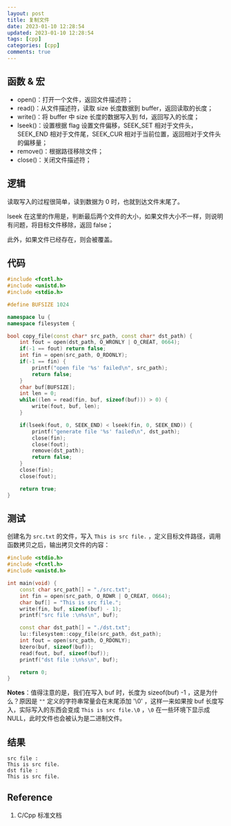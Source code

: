 ```yaml
---
layout: post
title: 复制文件
date: 2023-01-10 12:28:54
updated: 2023-01-10 12:28:54
tags: [cpp]
categories: [cpp]
comments: true
---
```


## 函数 & 宏

- open()：打开一个文件，返回文件描述符；
- read()：从文件描述符，读取 size 长度数据到 buffer，返回读取的长度；
- write()：将 buffer 中 size 长度的数据写入到 fd，返回写入的长度；
- lseek()：设置根据 flag 设置文件偏移，SEEK_SET 相对于文件头，SEEK_END 相对于文件尾，SEEK_CUR 相对于当前位置，返回相对于文件头的偏移量；
- remove()：根据路径移除文件；
- close()：关闭文件描述符；

## 逻辑

读取写入的过程很简单，读到数据为 0 时，也就到达文件末尾了。

lseek 在这里的作用是，判断最后两个文件的大小，如果文件大小不一样，则说明有问题，将目标文件移除，返回 false；

此外，如果文件已经存在，则会被覆盖。



## 代码

```c++
#include <fcntl.h>
#include <unistd.h>
#include <stdio.h>

#define BUFSIZE 1024

namespace lu {
namespace filesystem {

bool copy_file(const char* src_path, const char* dst_path) {
    int fout = open(dst_path, O_WRONLY | O_CREAT, 0664);
    if(-1 == fout) return false;
    int fin = open(src_path, O_RDONLY);
    if(-1 == fin) {
        printf("open file '%s' failed\n", src_path);
        return false;
    }
    char buf[BUFSIZE];
    int len = 0;
    while((len = read(fin, buf, sizeof(buf))) > 0) {
        write(fout, buf, len);
    }

    if(lseek(fout, 0, SEEK_END) < lseek(fin, 0, SEEK_END)) {
        printf("generate file '%s' failed\n", dst_path);
      	close(fin);
        close(fout);
        remove(dst_path);
        return false;
    }
    close(fin);
    close(fout);

    return true;
}
```



## 测试

创建名为 `src.txt` 的文件，写入 `This is src file.` ，定义目标文件路径，调用函数拷贝之后，输出拷贝文件的内容：

```c++
#include <stdio.h>
#include <fcntl.h>
#include <unistd.h>

int main(void) {
    const char src_path[] = "./src.txt";
    int fin = open(src_path, O_RDWR | O_CREAT, 0664);
    char buf[] = "This is src file.";
    write(fin, buf, sizeof(buf) - 1);
    printf("src file :\n%s\n", buf);

    const char dst_path[] = "./dst.txt";
    lu::filesystem::copy_file(src_path, dst_path);
    int fout = open(src_path, O_RDONLY);
    bzero(buf, sizeof(buf));
    read(fout, buf, sizeof(buf));
    printf("dst file :\n%s\n", buf);

    return 0;
}
```

**Notes**：值得注意的是，我们在写入 buf 时，长度为 sizeof(buf) -1 ，这是为什么？原因是 `""` 定义的字符串常量会在末尾添加 '\0' ，这样一来如果按 buf 长度写入，实际写入的东西会变成 `This is src file.\0` ，`\0` 在一些环境下显示成 NULL，此时文件也会被认为是二进制文件。



## 结果

```
src file :
This is src file.
dst file :
This is src file.
```



## Reference 

1. C/Cpp 标准文档
